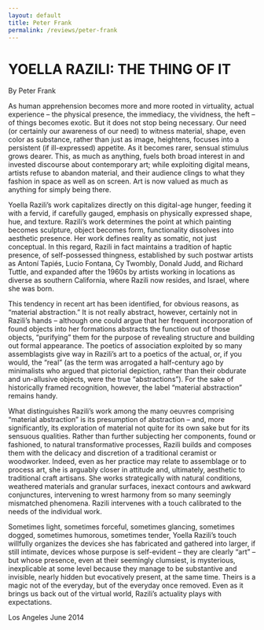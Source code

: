 ```yaml
---
layout: default
title: Peter Frank
permalink: /reviews/peter-frank
---
```


# YOELLA RAZILI: THE THING OF IT

By Peter Frank

As human apprehension becomes more and more rooted in virtuality, actual experience – the physical presence, the immediacy, the vividness, the heft – of things becomes exotic. But it does not stop being necessary. Our need (or certainly our awareness of our need) to witness material, shape, even color as substance, rather than just as image, heightens, focuses into a persistent (if ill-expressed) appetite. As it becomes rarer, sensual stimulus grows dearer. This, as much as anything, fuels both broad interest in and invested discourse about contemporary art; while exploiting digital means, artists refuse to abandon material, and their audience clings to what they fashion in space as well as on screen. Art is now valued as much as anything for simply being there.

Yoella Razili’s work capitalizes directly on this digital-age hunger, feeding it with a fervid, if carefully gauged, emphasis on physically expressed shape, hue, and texture. Razili’s work determines the point at which painting becomes sculpture, object becomes form, functionality dissolves into aesthetic presence. Her work defines reality as somatic, not just conceptual. In this regard, Razili in fact maintains a tradition of haptic presence, of self-possessed thingness, established by such postwar artists as Antoní Tapiés, Lucio Fontana, Cy Twombly, Donald Judd, and Richard Tuttle, and expanded after the 1960s by artists working in locations as diverse as southern California, where Razili now resides, and Israel, where she was born.

This tendency in recent art has been identified, for obvious reasons, as “material abstraction.” It is not really abstract, however, certainly not in Razili’s hands – although one could argue that her frequent incorporation of found objects into her formations abstracts the function out of those objects, “purifying” them for the purpose of revealing structure and building out formal appearance. The poetics of association exploited by so many assemblagists give way in Razili’s art to a poetics of the actual, or, if you would, the “real” (as the term was arrogated a half-century ago by minimalists who argued that pictorial depiction, rather than their obdurate and un-allusive objects, were the true “abstractions”). For the sake of historically framed recognition, however, the label “material abstraction” remains handy.

What distinguishes Razili’s work among the many oeuvres comprising “material abstraction” is its presumption of abstraction – and, more significantly, its exploration of material not quite for its own sake but for its sensuous qualities. Rather than further subjecting her components, found or fashioned, to natural transformative processes, Razili builds and composes them with the delicacy and discretion of a traditional ceramist or woodworker. Indeed, even as her practice may relate to assemblage or to process art, she is arguably closer in attitude and, ultimately, aesthetic to traditional craft artisans. She works strategically with natural conditions, weathered materials and granular surfaces, inexact contours and awkward conjunctures, intervening to wrest harmony from so many seemingly mismatched phenomena. Razili intervenes with a touch calibrated to the needs of the individual work.

Sometimes light, sometimes forceful, sometimes glancing, sometimes dogged, sometimes humorous, sometimes tender, Yoella Razili’s touch willfully organizes the devices she has fabricated and gathered into larger, if still intimate, devices whose purpose is self-evident – they are clearly “art” – but whose presence, even at their seemingly clumsiest, is mysterious, inexplicable at some level because they manage to be substantive and invisible, nearly hidden but evocatively present, at the same time. Theirs is a magic not of the everyday, but of the everyday once removed. Even as it brings us back out of the virtual world, Razili’s actuality plays with expectations.

Los Angeles June 2014
